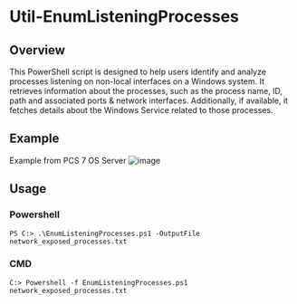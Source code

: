 # Util-EnumListeningProcesses
## Overview
This PowerShell script is designed to help users identify and analyze processes listening on non-local interfaces on a Windows system. It retrieves information about the processes, such as the process name, ID, path and associated ports & network interfaces. Additionally, if available, it fetches details about the Windows Service related to those processes.

## Example
Example from PCS 7 OS Server
![image](https://github.com/otoriocyber/Util-EnumListeningProcesses/assets/106976225/b05b1440-45ca-4bfd-99b0-a54530a1dd1a)

## Usage
### Powershell
```PS C:> .\EnumListeningProcesses.ps1 -OutputFile network_exposed_processes.txt```
### CMD
```C:> Powershell -f EnumListeningProcesses.ps1 network_exposed_processes.txt```
